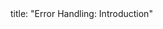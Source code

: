 <frontmatter>
title: "Error Handling: Introduction"
</frontmatter>

<include src="navbar.md" boilerplate />

<include src="container-inPage-asFlat.md" boilerplate />